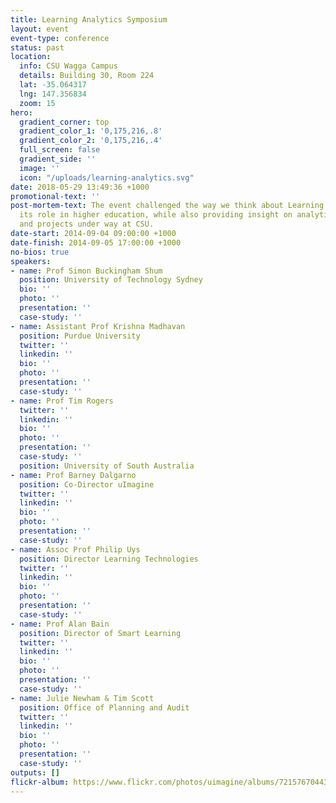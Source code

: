 ```yaml
---
title: Learning Analytics Symposium
layout: event
event-type: conference
status: past
location:
  info: CSU Wagga Campus
  details: Building 30, Room 224
  lat: -35.064317
  lng: 147.356834
  zoom: 15
hero:
  gradient_corner: top
  gradient_color_1: '0,175,216,.8'
  gradient_color_2: '0,175,216,.4'
  full_screen: false
  gradient_side: ''
  image: ''
  icon: "/uploads/learning-analytics.svg"
date: 2018-05-29 13:49:36 +1000
promotional-text: ''
post-mortem-text: The event challenged the way we think about Learning Analytics and
  its role in higher education, while also providing insight on analytics initiatives
  and projects under way at CSU.
date-start: 2014-09-04 09:00:00 +1000
date-finish: 2014-09-05 17:00:00 +1000
no-bios: true
speakers:
- name: Prof Simon Buckingham Shum
  position: University of Technology Sydney
  bio: ''
  photo: ''
  presentation: ''
  case-study: ''
- name: Assistant Prof Krishna Madhavan
  position: Purdue University
  twitter: ''
  linkedin: ''
  bio: ''
  photo: ''
  presentation: ''
  case-study: ''
- name: Prof Tim Rogers
  twitter: ''
  linkedin: ''
  bio: ''
  photo: ''
  presentation: ''
  case-study: ''
  position: University of South Australia
- name: Prof Barney Dalgarno
  position: Co-Director uImagine
  twitter: ''
  linkedin: ''
  bio: ''
  photo: ''
  presentation: ''
  case-study: ''
- name: Assoc Prof Philip Uys
  position: Director Learning Technologies
  twitter: ''
  linkedin: ''
  bio: ''
  photo: ''
  presentation: ''
  case-study: ''
- name: Prof Alan Bain
  position: Director of Smart Learning
  twitter: ''
  linkedin: ''
  bio: ''
  photo: ''
  presentation: ''
  case-study: ''
- name: Julie Newham & Tim Scott
  position: Office of Planning and Audit
  twitter: ''
  linkedin: ''
  bio: ''
  photo: ''
  presentation: ''
  case-study: ''
outputs: []
flickr-album: https://www.flickr.com/photos/uimagine/albums/72157670443515830
---
```

